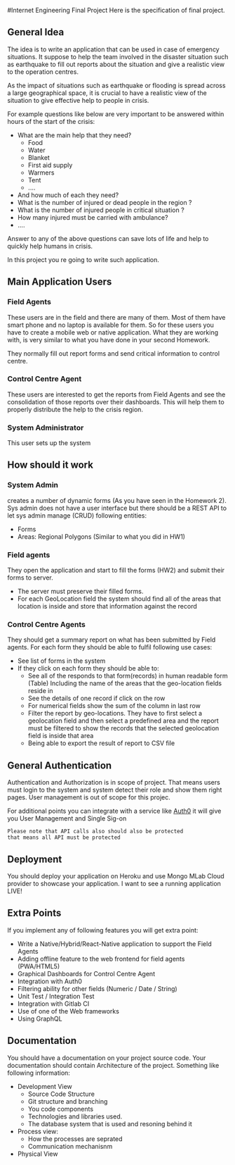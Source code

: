 #Internet Engineering Final Project
Here is the specification of final project. 
## General Idea 
The idea is to write an application that can be used in case of emergency situations. It suppose to help the team involved in the disaster situation such as earthquake to fill out reports about the situation and give a realistic view to the operation centres. 

As the impact of situations such as earthquake or flooding is spread across a large geographical space, it is crucial to have a realistic view of the situation to give effective help to people in crisis. 

For example questions like below are very important to be answered within hours of the start of the crisis: 
* What are the main help that they need? 
  * Food 
  * Water
  * Blanket
  * First aid supply 
  * Warmers 
  * Tent 
  * .... 
* And how much of each they need? 
* What is the number of injured or dead people in the region ? 
* What is the number of injured people in critical situation ? 
* How many injured must be carried with ambulance? 
* .... 

Answer to any of the above questions can save lots of life and help to quickly help humans in crisis. 

In this project you re going to write such application. 

## Main Application Users
### Field Agents 
These users are  in the field and there are many of them. Most of them have smart phone and no laptop is available for them. So for these users you have to create a mobile web or native application. What they are working with, is very similar to what you have done in your second Homework. 

They normally fill out report forms and send critical information to control centre. 

### Control Centre Agent 
These users are interested to get the reports from Field Agents and see the consolidation of those  reports over their dashboards. This will help them to properly distribute the help to the crisis region. 

### System Administrator
This user sets up the system 

## How should it work
### System Admin
 creates a number of dynamic forms (As you have seen in the Homework 2). Sys admin does not have a user interface but there should be a REST API to let sys admin manage (CRUD) following entities: 
* Forms 
* Areas:  Regional Polygons (Similar to what you did in HW1) 


### Field agents 
They open the application and start to fill the forms (HW2)  and submit their forms to server.
*  The server must preserve their filled forms.
*  For each GeoLocation field the system should find all of the areas that location is inside and store that information against the record 
### Control Centre Agents 
They should get a summary report on what has been submitted by Field agents. For each form they should be able to fulfil following use cases: 
* See list of forms in the system 
* If they click on each form they should be able to: 
  * See all of the responds to that form(records) in human readable form (Table) Including the name of the areas that the geo-location fields reside in 
  * See the details of one record if click on the row 
  * For numerical fields  show the sum  of the column in last row 
  * Filter the report by geo-locations. They have to first select a geolocation field and then select a predefined area and the report must be filtered to show the records that the selected geolocation field is inside that area 
  * Being able to export the result of report to CSV file 
## General Authentication 
Authentication and Authorization is in scope of project. That means users must login to the system and system detect their role and show them right pages.  User management is out of scope for this projec. 

For additional points you can integrate with a service like [Auth0](https://auth0.com/) it will give you User Management and Single Sig-on 

 ```
 Please note that API calls also should also be protected 
 that means all API must be protected
 ```
## Deployment 
You should deploy your application on Heroku  and use Mongo MLab Cloud provider to showcase your application. I want to see a running application LIVE!
## Extra Points
If you implement any of following features you will get extra point: 
* Write a Native/Hybrid/React-Native application to support the Field Agents 
* Adding offline feature to the web frontend for field agents (PWA/HTML5)
* Graphical Dashboards for Control Centre Agent 
* Integration with  Auth0 
* Filtering ability for other fields (Numeric / Date / String)
* Unit Test / Integration Test 
* Integration with Gitlab CI 
* Use of one of the Web frameworks 
* Using GraphQL 
## Documentation 
You should have a documentation on your project source code. Your documentation should contain Architecture of the project. Something like following information: 

* Development View 
  * Source Code Structure 
  * Git structure and branching 
  * You code components 
  * Technologies and libraries used. 
  * The database system that is used and resoning behind it 
* Process view: 
  * How the processes are seprated 
  * Communication mechanisnm 
* Physical View 


